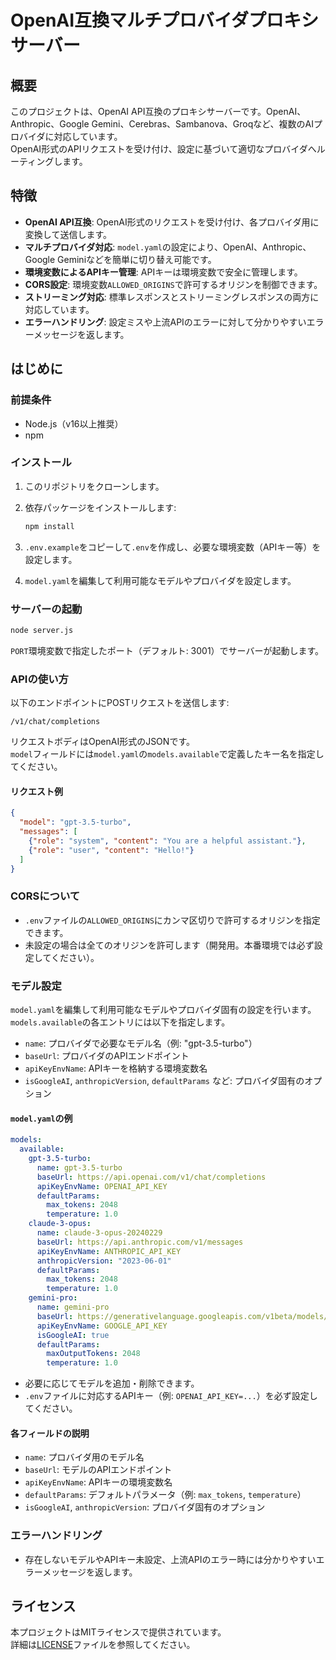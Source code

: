 # OpenAI互換マルチプロバイダプロキシサーバー

## 概要

このプロジェクトは、OpenAI API互換のプロキシサーバーです。OpenAI、Anthropic、Google Gemini、Cerebras、Sambanova、Groqなど、複数のAIプロバイダに対応しています。  
OpenAI形式のAPIリクエストを受け付け、設定に基づいて適切なプロバイダへルーティングします。

## 特徴

- **OpenAI API互換**: OpenAI形式のリクエストを受け付け、各プロバイダ用に変換して送信します。
- **マルチプロバイダ対応**: `model.yaml`の設定により、OpenAI、Anthropic、Google Geminiなどを簡単に切り替え可能です。
- **環境変数によるAPIキー管理**: APIキーは環境変数で安全に管理します。
- **CORS設定**: 環境変数`ALLOWED_ORIGINS`で許可するオリジンを制御できます。
- **ストリーミング対応**: 標準レスポンスとストリーミングレスポンスの両方に対応しています。
- **エラーハンドリング**: 設定ミスや上流APIのエラーに対して分かりやすいエラーメッセージを返します。

## はじめに

### 前提条件

- Node.js（v16以上推奨）
- npm

### インストール

1. このリポジトリをクローンします。
2. 依存パッケージをインストールします:

   ```bash
   npm install
   ```

3. `.env.example`をコピーして`.env`を作成し、必要な環境変数（APIキー等）を設定します。
4. `model.yaml`を編集して利用可能なモデルやプロバイダを設定します。

### サーバーの起動

```bash
node server.js
```

`PORT`環境変数で指定したポート（デフォルト: 3001）でサーバーが起動します。

### APIの使い方

以下のエンドポイントにPOSTリクエストを送信します:

```
/v1/chat/completions
```

リクエストボディはOpenAI形式のJSONです。  
`model`フィールドには`model.yaml`の`models.available`で定義したキー名を指定してください。

#### リクエスト例

```json
{
  "model": "gpt-3.5-turbo",
  "messages": [
    {"role": "system", "content": "You are a helpful assistant."},
    {"role": "user", "content": "Hello!"}
  ]
}
```

### CORSについて

- `.env`ファイルの`ALLOWED_ORIGINS`にカンマ区切りで許可するオリジンを指定できます。
- 未設定の場合は全てのオリジンを許可します（開発用。本番環境では必ず設定してください）。

### モデル設定

`model.yaml`を編集して利用可能なモデルやプロバイダ固有の設定を行います。  
`models.available`の各エントリには以下を指定します。

- `name`: プロバイダで必要なモデル名（例: "gpt-3.5-turbo"）
- `baseUrl`: プロバイダのAPIエンドポイント
- `apiKeyEnvName`: APIキーを格納する環境変数名
- `isGoogleAI`, `anthropicVersion`, `defaultParams` など: プロバイダ固有のオプション

#### `model.yaml`の例

```yaml
models:
  available:
    gpt-3.5-turbo:
      name: gpt-3.5-turbo
      baseUrl: https://api.openai.com/v1/chat/completions
      apiKeyEnvName: OPENAI_API_KEY
      defaultParams:
        max_tokens: 2048
        temperature: 1.0
    claude-3-opus:
      name: claude-3-opus-20240229
      baseUrl: https://api.anthropic.com/v1/messages
      apiKeyEnvName: ANTHROPIC_API_KEY
      anthropicVersion: "2023-06-01"
      defaultParams:
        max_tokens: 2048
        temperature: 1.0
    gemini-pro:
      name: gemini-pro
      baseUrl: https://generativelanguage.googleapis.com/v1beta/models/gemini-pro:generateContent
      apiKeyEnvName: GOOGLE_API_KEY
      isGoogleAI: true
      defaultParams:
        maxOutputTokens: 2048
        temperature: 1.0
```

- 必要に応じてモデルを追加・削除できます。
- `.env`ファイルに対応するAPIキー（例: `OPENAI_API_KEY=...`）を必ず設定してください。

#### 各フィールドの説明

- `name`: プロバイダ用のモデル名
- `baseUrl`: モデルのAPIエンドポイント
- `apiKeyEnvName`: APIキーの環境変数名
- `defaultParams`: デフォルトパラメータ（例: `max_tokens`, `temperature`）
- `isGoogleAI`, `anthropicVersion`: プロバイダ固有のオプション

### エラーハンドリング

- 存在しないモデルやAPIキー未設定、上流APIのエラー時には分かりやすいエラーメッセージを返します。

## ライセンス

本プロジェクトはMITライセンスで提供されています。  
詳細は[LICENSE](./LICENSE)ファイルを参照してください。